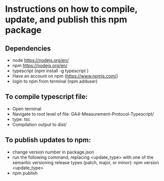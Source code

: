 # Instructions on how to compile, update, and publish this npm package

## Dependencies
- node https://nodejs.org/en/
- npm https://nodejs.org/en/
- typescript (npm install -g typescript )
- Have an account on npm (https://www.npmjs.com/)
- login to npm from terminal (npm adduser)


## To compile typescript file:
- Open terminal
- Navigate to root level of file: GA4-Measurement-Protocol-Typescript/
- type: tsc
- Compilation output to dist/

## To publish updates to npm:
- change version number in package.json
- run the following command, replacing <update_type> with one of the semantic versioning release types (patch, major, or minor):  npm version <update_type>
- npm publish
